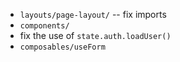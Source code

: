- `layouts/page-layout/` -- fix imports
- `components/`
- fix the use of `state.auth.loadUser()`
- `composables/useForm`
